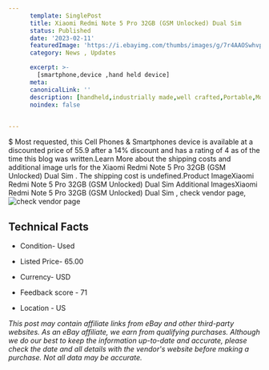 ```yaml
---
      template: SinglePost
      title: Xiaomi Redmi Note 5 Pro 32GB (GSM Unlocked) Dual Sim 
      status: Published
      date: '2023-02-11'
      featuredImage: 'https://i.ebayimg.com/thumbs/images/g/7r4AAOSwhvpj4tOy/s-l225.jpg'
      category: News , Updates

      excerpt: >-
        [smartphone,device ,hand held device]
      meta:
      canonicalLink: ''
      description: [handheld,industrially made,well crafted,Portable,Mobile,Compact,Convenient,Lightweight,Maneuverable,Man-portable,Miniature,Carriable,Hand-held,Light,Holdable,Transportable,Mobile device,Pocket-sized,On-the-go,Wireless,Cordless,Compact size,Convenient size, smartphone,device ,hand held device]
      noindex: false

        
---
```

$
    Most requested, this Cell Phones & Smartphones device is available at a discounted price of 55.9 after a 14% discount and has a rating of 4 as of the time this blog was written.Learn More about the shipping costs and additional image urls for the Xiaomi Redmi Note 5 Pro 32GB (GSM Unlocked) Dual Sim . The shipping cost is undefined.Product ImageXiaomi Redmi Note 5 Pro 32GB (GSM Unlocked) Dual Sim Additional ImagesXiaomi Redmi Note 5 Pro 32GB (GSM Unlocked) Dual Sim , check vendor page, ![check vendor page](https://origin-galleryplus.ebayimg.com/ws/web/334736956243_2_0_1/225x225.jpg,https://origin-galleryplus.ebayimg.com/ws/web/334736956243_3_0_1/225x225.jpg,https://origin-galleryplus.ebayimg.com/ws/web/334736956243_4_0_1/225x225.jpg,https://origin-galleryplus.ebayimg.com/ws/web/334736956243_5_0_1/225x225.jpg,https://origin-galleryplus.ebayimg.com/ws/web/334736956243_6_0_1/225x225.jpg,https://origin-galleryplus.ebayimg.com/ws/web/334736956243_7_0_1/225x225.jpg,https://origin-galleryplus.ebayimg.com/ws/web/334736956243_8_0_1/225x225.jpg,https://origin-galleryplus.ebayimg.com/ws/web/334736956243_9_0_1/225x225.jpg,https://origin-galleryplus.ebayimg.com/ws/web/334736956243_10_0_1/225x225.jpg,https://origin-galleryplus.ebayimg.com/ws/web/334736956243_11_0_1/225x225.jpg,https://origin-galleryplus.ebayimg.com/ws/web/334736956243_12_0_1/225x225.jpg,https://origin-galleryplus.ebayimg.com/ws/web/334736956243_13_0_1/225x225.jpg,https://origin-galleryplus.ebayimg.com/ws/web/334736956243_14_0_1/225x225.jpg)
    
    

 ## Technical Facts 



     
      

 - Condition- Used 


      

 - Listed Price- 65.00 


      

 - Currency- USD 


      

 - Feedback score - 71 


      

 - Location - US 


      
      

 *_This post may contain affiliate links from eBay and other third-party websites. As an eBay affiliate, we earn from qualifying purchases. Although we do our best to keep the information up-to-date and accurate, please check the date and all details with the vendor's website before making a purchase. Not all data may be accurate._*



    
    
    
    
    